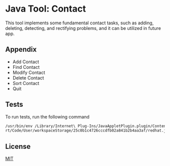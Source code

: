 # Java Tool: Contact

This tool implements some fundamental contact tasks, such as adding, deleting, detecting, and rectifying problems, and it can be utilized in future app.
## Appendix

- Add Contact
- Find Contact
- Modify Contact
- Delete Contact
- Sort Contact
- Quit             



## Tests

To run tests, run the following command

```bash
/usr/bin/env /Library/Internet\ Plug-Ins/JavaAppletPlugin.plugin/Contents/Home/bin/java -cp /Users/[Username]/Library/Application\ Suppo
rt/Code/User/workspaceStorage/25c0b1c4726cccdfb02a841b2b4aa3af/redhat.java/jdt_ws/Java_Tool-Contact_7b0652f8/bin App
```

## License

[MIT](https://choosealicense.com/licenses/mit/)
